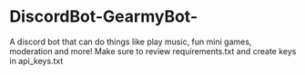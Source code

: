 # DiscordBot-GearmyBot-
A discord bot that can do things like play music, fun mini games, moderation and more!
Make sure to review requirements.txt and create keys in api_keys.txt
